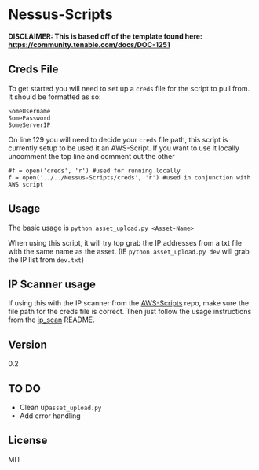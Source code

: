 # Nessus-Scripts

**DISCLAIMER: This is based off of the template found here: https://community.tenable.com/docs/DOC-1251**

## Creds File
To get started you will need to set up a `creds` file for the script to pull from. It should be formatted as so:
```
SomeUsername
SomePassword
SomeServerIP
```
On line 129 you will need to decide your `creds` file path, this script is currently setup to be used it an AWS-Script. If you want to use it locally uncomment the top line and comment out the other
```
#f = open('creds', 'r') #used for running locally
f = open('../../Nessus-Scripts/creds', 'r') #used in conjunction with AWS script
```

## Usage

The basic usage is ```python asset_upload.py <Asset-Name>```

When using this script, it will try top grab the IP addresses from a txt file with the same name as the asset. (IE `python asset_upload.py dev` will grab the IP list from  `dev.txt`)

## IP Scanner usage 
If using this with the IP scanner from the [AWS-Scripts] repo, make sure the file path for the creds file is correct. Then just follow the usage instructions from the [ip_scan] README.

[ip_scan]: <https://github.com/Rossmairm/AWS-scripts/tree/master/ip_scan>
[AWS-Scripts]: <https://github.com/Rossmairm/AWS-scripts>

## Version
0.2

## TO DO

* Clean up`asset_upload.py`
* Add error handling


License
----

MIT

